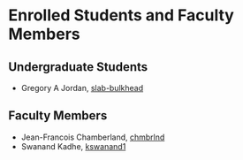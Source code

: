Enrolled Students and Faculty Members
=====================================


Undergraduate Students
----------------------

* Gregory A Jordan, [slab-bulkhead](https://github.com/slab-bulkhead)

Faculty Members
---------------

* Jean-Francois Chamberland, [chmbrlnd](https://github.com/chmbrlnd)
* Swanand Kadhe, [kswanand1](https://github.com/Swanand-Kadhe)


